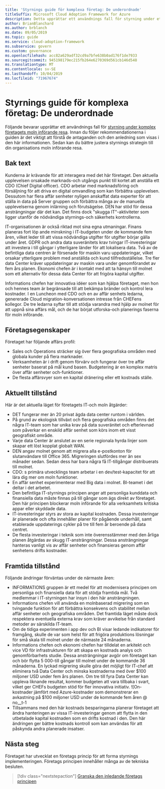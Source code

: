 ```yaml
---
title: 'Styrnings guide för komplexa företag: De underordnade'
titleSuffix: Microsoft Cloud Adoption Framework for Azure
description: Detta upprättar ett användnings fall för styrning under ett komplext företags moln införande resa.
author: BrianBlanchard
ms.author: brblanch
ms.date: 09/05/2019
ms.topic: guide
ms.service: cloud-adoption-framework
ms.subservice: govern
ms.custom: governance
ms.openlocfilehash: acc82a629adf32cd9a7bfe638b0ad176f1de7933
ms.sourcegitcommit: 945198179ec215fb264e6270369d561cb146d548
ms.translationtype: MT
ms.contentlocale: sv-SE
ms.lasthandoff: 10/04/2019
ms.locfileid: "71967674"
---
```

# <a name="governance-guide-for-complex-enterprises-the-supporting-narrative"></a>Styrnings guide för komplexa företag: De underordnade

Följande bevarar upprättar ett användnings fall för [styrning under komplex företagets moln införande resa](./index.md). Innan du följer rekommendationerna i guiden är det viktigt att förstå de antaganden och den anledning som visas i den här informationen. Sedan kan du bättre justera styrnings strategin till din organisations moln införande resa.

## <a name="back-story"></a>Bak text

Kunderna är krävande för att interagera med det här företaget. Den aktuella upplevelsen orsakade marknads-och utgångs punkt till kortet att anställa ett CDO (Chief Digital officer). CDO arbetar med marknadsföring och försäljning för att driva en digital omvandling som kan förbättra upplevelsen. Dessutom har flera affär senheter nyligen anskaffat data experter för att ställa in data på Server gruppen och förbättra många av de manuella upplevelserna genom inlärning och förutsägelse. DEN har stöd för dessa ansträngningar där det kan. Det finns dock "skugga IT"-aktiviteter som ligger utanför de nödvändiga styrnings-och säkerhets kontrollerna.

IT-organisationen är också riktad mot sina egna utmaningar. Finans planeras fort löp ande minskning i IT-budgeten under de kommande fem åren, vilket leder till att vissa nödvändiga utgifter för utgifter börjar gälla under året. GDPR och andra data suveränitets krav tvingar IT-investeringar att investera i till gångar i ytterligare länder för att lokalisera data. Två av de befintliga data centren är försenade för maskin varu uppdateringar, vilket orsakar ytterligare problem med anställda och kund tillfredsställelse. Tre fler data Center kräver uppdateringar av maskin vara under genomförandet av fem års planen. Ekonomi chefen är i kontakt med att ta hänsyn till molnet som ett alternativ för dessa data Center för att frigöra kapital utgifter.

Informations chefen har innovativa idéer som kan hjälpa företaget, men hon och hennes team är begränsade till att bekämpa bränder och kontrol lera kostnader. I en Luncheon med CDO och en av affär senhets ledarna, genererade Cloud migration-konversationen intresse från CHEFens kollegor. De tre ledarna syftar till att stödja varandra med hjälp av molnet för att uppnå sina affärs mål, och de har börjat utforska-och planerings faserna för moln införande.

## <a name="business-characteristics"></a>Företagsegenskaper

Företaget har följande affärs profil:

- Sales och Operations sträcker sig över flera geografiska områden med globala kunder på flera marknader.
- Verksamheten är i drift genom förvärv och fungerar över tre affär senheter baserat på mål kund basen. Budgetering är en komplex matris över affär senheter och-funktioner.
- De flesta affärsvyer som en kapital dränering eller ett kostnads ställe.

## <a name="current-state"></a>Aktuellt tillstånd

Här är det aktuella läget för företagets IT-och moln åtgärder:

- DET fungerar mer än 20 privat ägda data center runtom i världen.
- På grund av ekologisk tillväxt och flera geografiska områden finns det några IT-team som har unika krav på data suveränitet och efterlevnad som påverkar en enskild affär senhet som körs inom ett visst geografiskt område.
- Varje data Center är anslutet av en serie regionala hyrda linjer som skapar ett löst kopplat globalt WAN.
- DEN angav molnet genom att migrera alla e-postkonton för slutanvändare till Office 365. Migreringen slutfördes mer än sex månader sedan. Sedan dess har bara några få IT-tillgångar distribuerats till molnet.
- CDO: s primära utvecklings team arbetar i en dev/test-kapacitet för att lära dig mer om moln funktioner.
- En affär senhet experimenterar med Big data i molnet. BI-teamet i det deltar i det arbetet.
- Den befintliga IT-styrnings principen anger att personliga kunddata och finansiella data måste finnas på till gångar som ägs direkt av företaget. Den här principen blockerar moln införande för alla verksamhets kritiska appar eller skyddade data.
- IT-investeringar styrs av stora av kapital kostnaden. Dessa investeringar är planerade och ofta innehåller planer för pågående underhåll, samt etablerade uppdaterings cykler på tre till fem år beroende på data centret.
- De flesta investeringar i teknik som inte överensstämmer med den årliga planen åtgärdas av skugg IT-ansträngningar. Dessa ansträngningar hanteras vanligt vis av affär senheter och finansieras genom affär senhetens drifts kostnader.

## <a name="future-state"></a>Framtida tillstånd

Följande ändringar förväntas under de närmaste åren:

- INFORMATIONS gruppen är ett medel för att modernisera principen om personliga och finansiella data för att stödja framtida mål. Två medlemmar i IT-styrningen har insyn i den här ansträngningen.
- Informations chefen vill använda en molnbaserad migrering som en tvingande funktion för att förbättra konsekvens och stabilitet mellan affär senheter och geografiska områden. Det framtida läget måste dock respektera eventuella externa krav som kräver avvikelse från standard metoder av särskilda IT-team.
- Om de tidiga experimenten i app dev och BI visar ledande indikatorer för framgång, skulle de var som helst för att frigöra produktions lösningar för små skala till molnet under de närmaste 24 månaderna.
- Informations chefen och ekonomi chefen har tilldelat en arkitekt och vice VD för infrastrukturen för att skapa en kostnads analys och genomförbarhets studie. Dessa ansträngningar avgör om företaget kan och bör flytta 5 000-till gångar till molnet under de kommande 36 månaderna. En lyckad migrering skulle göra det möjligt för IT-chef att eliminera två Data Center och minska kostnaderna med över $100 miljoner USD under fem års planen. Om tre till fyra Data Center kan uppleva liknande resultat, kommer budgeten att vara tillbaka i svart, vilket ger CHEFs budgeten stöd för fler innovativa initiativ.
    ![On-kostnader jämfört med Azure-kostnader som demonstrerar en avkastning på $100 miljoner USD under de kommande fem åren @ no__t-1
- Tillsammans med den här kostnads besparingarna planerar företaget att ändra hanteringen av vissa IT-investeringar genom att flytta in den utbetalade kapital kostnaden som en drifts kostnad i den. Den här ändringen ger bättre kostnads kontroll som kan användas för att påskynda andra planerade insatser.

## <a name="next-steps"></a>Nästa steg

Företaget har utvecklat en företags princip för att forma styrnings implementeringen. Företags principen innehåller många av de tekniska besluten.

> [!div class="nextstepaction"]
> [Granska den inledande företags principen](./initial-corporate-policy.md)
